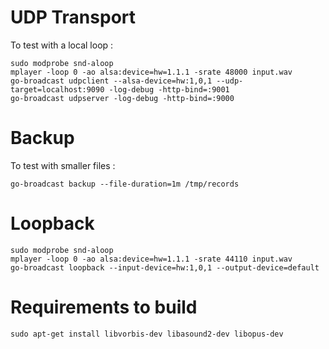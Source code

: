 # UDP Transport

To test with a local loop :

    sudo modprobe snd-aloop
    mplayer -loop 0 -ao alsa:device=hw=1.1.1 -srate 48000 input.wav
    go-broadcast udpclient --alsa-device=hw:1,0,1 --udp-target=localhost:9090 -log-debug -http-bind=:9001
    go-broadcast udpserver -log-debug -http-bind=:9000

# Backup

To test with smaller files :

    go-broadcast backup --file-duration=1m /tmp/records

# Loopback

    sudo modprobe snd-aloop
    mplayer -loop 0 -ao alsa:device=hw=1.1.1 -srate 44110 input.wav
    go-broadcast loopback --input-device=hw:1,0,1 --output-device=default

# Requirements to build

    sudo apt-get install libvorbis-dev libasound2-dev libopus-dev
